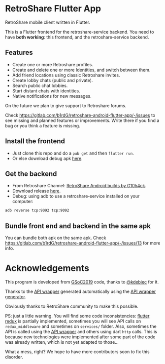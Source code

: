 # RetroShare Flutter App

RetroShare mobile client written in Flutter.

This is a Flutter frontend for the retroshare-service backend. You need to have **both working**: this frontend, and the 
retroshare-service backend.

## Features

* Create one or more Retroshare profiles.
* Create and delete one or more Identities, and switch between them.
* Add friend locations using classic Retroshare invites.
* Create lobby chats (public and private).
* Search public chat lobbies.
* Start distant chats with identities.
* Native notifications for new messages.

On the future we plan to give support to Retroshare forums. 

Check https://gitlab.com/b1rdG/retroshare-android-flutter-app/-/issues to see missing and planned features or improvements. 
Write there if you find a bug or you think a feature is missing.

## Install the frontend

* Just clone this repo and do a `pub get` and then `flutter run`. 
* Or else download debug apk [here](https://gitlab.com/b1rdG/retroshare-android-apks).

## Get the backend

* From Retroshare Channel: [RetroShare Android builds by G10h4ck][rschannel].
* Download release [here](https://gitlab.com/b1rdG/retroshare-android-apks).
* Debug: using adb to use a retroshare-service installed on your computer:

```bash
adb reverse tcp:9092 tcp:9092
```

## Bundle front end and backend in the same apk

You can bundle both apk on the same apk. Check https://gitlab.com/b1rdG/retroshare-android-flutter-app/-/issues/13 for 
more info.

# Acknowledgements

This program is developed from [GSoC2019][GSoC2019] code, thanks to [@kdebiec][kdebiec] for it. 

Thanks to the [API wrapper][openapi] generated automatically using the [API wrapper generator][wrappergenerator].

Obviously thanks to RetroShare community to make this possible.

PS: just a little warning. You will find some code inconsistencies: [flutter redux][redux] is partially implemented, sometimes you will see 
API calls on `redux_middleware` and sometimes on `services/` folder. Also, sometimes the API is called using the 
[API wrapper][openapi] and others using dart `http` calls. This is because new technologies were implemented after some
part of the code was already written, which is not yet adapted to those... 

What a mess, right? We hope to have more contributors soon to fix this disorder. 


[GSoC2019]: https://github.com/kdebiec/GSoC_2019

[openapi]: https://gitlab.com/jpascualsana/openapi-dart-retroshare-api-wrapper

[wrappergenerator]: https://gitlab.com/jpascualsana/retroshare-api-wrapper-generator

[rschannel]: retroshare://channel?name=RetroShare%20Android%20builds%20by%20G10h4ck%20_repo&id=e78125439fff723b3b15bb77b8f25dba

[kdebiec]: https://github.com/kdebiec

[redux]: https://pub.dev/packages/flutter_redux
